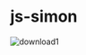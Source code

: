 # js-simon
![download1](https://user-images.githubusercontent.com/113302882/202856467-b32de290-cf17-48bb-8290-39f596541ef5.png)
